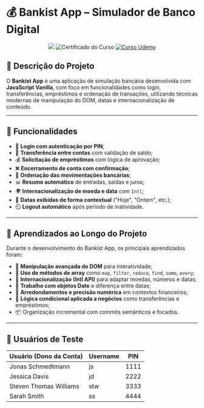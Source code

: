 # 💰 Bankist App – Simulador de Banco Digital

<p align="center">
  <img src="https://img.shields.io/badge/Projeto-Bankist%20App-yellow?style=for-the-badge&logo=javascript&logoColor=white" />
  <img src="https://img.shields.io/badge/Certificado-Incompleto-orange?style=for-the-badge&logo=graduation-cap&logoColor=white" alt="Certificado do Curso" />
  <a href="https://www.udemy.com/course/build-responsive-real-world-websites-with-html-css/">
    <img src="https://img.shields.io/badge/Curso%20Udemy-Javascript%202025-blueviolet?style=for-the-badge&logo=udemy&logoColor=white" alt="Curso Udemy" />
  </a>
</p>

## 📌 Descrição do Projeto

O **Bankist App** é uma aplicação de simulação bancária desenvolvida com **JavaScript Vanilla**, com foco em funcionalidades como login, transferências, empréstimos e ordenação de transações, utilizando técnicas modernas de manipulação do DOM, datas e internacionalização de conteúdo.

---

## 🎯 Funcionalidades

- 🔑 **Login com autenticação por PIN**;
- 💸 **Transferência entre contas** com validação de saldo;
- 💰 **Solicitação de empréstimos** com lógica de aprovação;
- ❌ **Encerramento de conta com confirmação**;
- 📗 **Ordenação das movimentações bancárias**;
- 📊 **Resumo automático** de entradas, saídas e juros;
- 🌍 **Internacionalização de moeda e data** com `Intl`;
- 📅 **Datas exibidas de forma contextual** ("Hoje", "Ontem", etc.);
- ⏲️ **Logout automático** após período de inatividade.

---

## 🧠 Aprendizados ao Longo do Projeto

Durante o desenvolvimento do Bankist App, os principais aprendizados foram:

- 🧩 **Manipulação avançada do DOM** para interatividade;
- 🔁 **Uso de métodos de array** como `map`, `filter`, `reduce`, `find`, `some`, `every`;
- 💱 **Internacionalização (Intl API)** para adaptar moedas, números e datas;
- 📆 **Trabalho com objetos Date** e diferença entre datas;
- 🧮 **Arredondamentos e precisão numérica** em contextos financeiros;
- 🚨 **Lógica condicional aplicada a negócios** como transferências e empréstimos;
- 📦 Organização incremental com commits semânticos e focados.

---

## 👥 Usuários de Teste

| Usuário (Dono da Conta) | Username | PIN  |
| ----------------------- | -------- | ---- |
| Jonas Schmedtmann       | js       | 1111 |
| Jessica Davis           | jd       | 2222 |
| Steven Thomas Williams  | stw      | 3333 |
| Sarah Smith             | ss       | 4444 |
